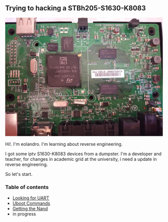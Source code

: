 
## Trying to hacking a STBh205-S1630-K8083

![STBh205-S1630-K8083](photos/BOARD.jpg)


Hi!. I'm eolandro. I'm learning about reverse engineering.

I got some iptv S1630-K8083 devices from a dumpster. I'm a developer and
teacher, for changes in academic grid at the university, i need a update
in reverse engineering. 

So let's start.

### Table of contents

* [Looking for UART](UART.md)
* [Uboot Commands](UBOOT.md)
* [Getting the Nand](NAND.md)
* in progress



